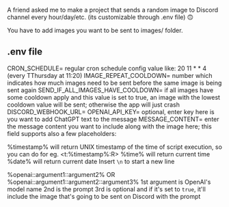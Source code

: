 A friend asked me to make a project that sends a random image to Discord channel every hour/day/etc. (its customizable through .env file) 🙃

You have to add images you want to be sent to images/ folder.

## .env file
CRON_SCHEDULE= regular cron schedule config value like: 20 11 * * 4 (every TThursday at 11:20)
IMAGE_REPEAT_COOLDOWN= number which indicates how much images need to be sent before the same image is being sent again
SEND_IF_ALL_IMAGES_HAVE_COOLDOWN= if all images have some cooldown apply and this value is set to true, an image with the lowest cooldown value will be sent; otherwise the app will just crash
DISCORD_WEBHOOK_URL=
OPENAI_API_KEY= optional, enter key here is you want to add ChatGPT text to the message
MESSAGE_CONTENT= enter the message content you want to include along with the image here; this field supports also a few placeholders:

%timestamp% will return UNIX timestamp of the time of script execution, so you can do for eg. <t:%timestamp%:R>
%time% will return current time
%date% will return current date
Insert `\n` to start a new line

%openai::argument1::argument2% OR %openai::argument1::argument2::argument3%
1st argument is OpenAI's model name
2nd is the prompt
3rd is optional and if it's set to `true`, it'll include the image that's going to be sent on Discord with the prompt